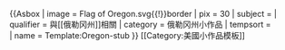{{Asbox
| image     = Flag of Oregon.svg{{!}}border
| pix       = 30
| subject   = 
| qualifier = 與[[俄勒冈州]]相關
| category  = 俄勒冈州小作品
| tempsort  =  
| name      = Template:Oregon-stub
}}<noinclude>
[[Category:美國小作品模板]]
</noinclude>